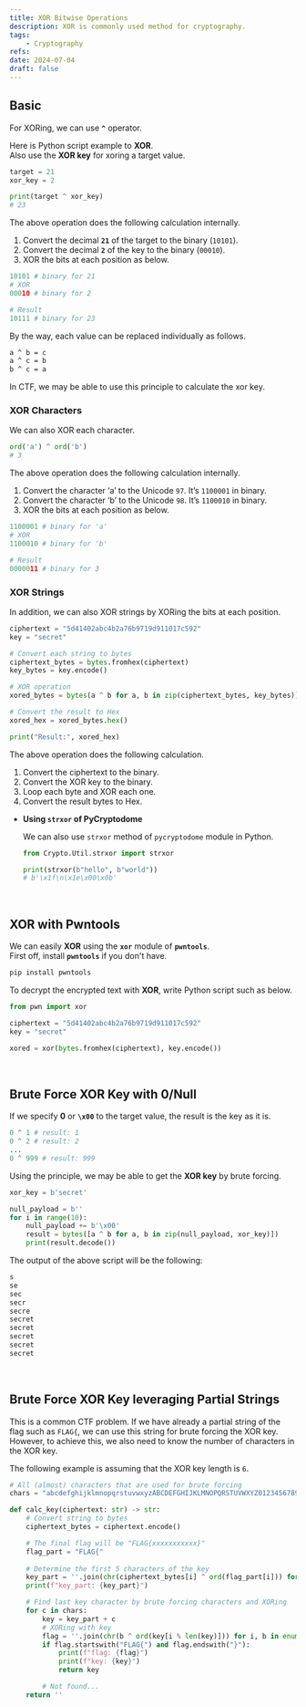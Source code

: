```yaml
---
title: XOR Bitwise Operations
description: XOR is commonly used method for cryptography.
tags:
    - Cryptography
refs:
date: 2024-07-04
draft: false
---
```


## Basic

For XORing, we can use **`^`** operator.

Here is Python script example to **XOR**.  
Also use the **XOR key** for xoring a target value.

```python
target = 21
xor_key = 2

print(target ^ xor_key)
# 23
```

The above operation does the following calculation internally.

1. Convert the decimal **`21`**  of the target to the binary (`10101`).
2. Convert the decimal **`2`** of the key to the binary (`00010`).
3. XOR the bits at each position as below.

```python
10101 # binary for 21
# XOR
00010 # binary for 2

# Result
10111 # binary for 23
```

By the way, each value can be replaced individually as follows.

```txt
a ^ b = c
a ^ c = b
b ^ c = a
```

In CTF, we may be able to use this principle to calculate the xor key.

### XOR Characters

We can also XOR each character.

```python
ord('a') ^ ord('b')
# 3
```

The above operation does the following calculation internally.

1. Convert the character ‘a’ to the Unicode `97`. It’s `1100001` in binary.
2. Convert the character ‘b’ to the Unicode `98`. It’s `1100010` in binary.
3. XOR the bits at each position as below.

```python
1100001 # binary for 'a'
# XOR
1100010 # binary for 'b'

# Result
0000011 # binary for 3
```

### XOR Strings

In addition, we can also XOR strings by XORing the bits at each position. 

```python
ciphertext = "5d41402abc4b2a76b9719d911017c592"
key = "secret"

# Convert each string to bytes
ciphertext_bytes = bytes.fromhex(ciphertext)
key_bytes = key.encode()

# XOR operation
xored_bytes = bytes(a ^ b for a, b in zip(ciphertext_bytes, key_bytes))

# Convert the result to Hex
xored_hex = xored_bytes.hex()

print("Result:", xored_hex)
```

The above operation does the following calculation.

1. Convert the ciphertext to the binary.
2. Convert the XOR key to the binary.
3. Loop each byte and XOR each one.
4. Convert the result bytes to Hex.

- **Using `strxor` of PyCryptodome**

    We can also use `strxor` method of `pycryptodome` module in Python.

    ```python
    from Crypto.Util.strxor import strxor

    print(strxor(b"hello", b"world"))
    # b'\x1f\n\x1e\x00\x0b'
    ```

<br />

## XOR with Pwntools

We can easily **XOR** using the **`xor`** module of **`pwntools`**.  
First off, install **`pwntools`** if you don't have.

```python
pip install pwntools
```

To decrypt the encrypted text with **XOR**, write Python script such as below.

```python
from pwn import xor

ciphertext = "5d41402abc4b2a76b9719d911017c592"
key = "secret"

xored = xor(bytes.fromhex(ciphertext), key.encode())
```

<br />

## Brute Force XOR Key with 0/Null

If we specify **0** or **`\x00`** to the target value, the result is the key as it is.

```python
0 ^ 1 # result: 1
0 ^ 2 # result: 2
...
0 ^ 999 # result: 999
```

Using the principle, we may be able to get the **XOR key** by brute forcing.

```python
xor_key = b'secret'

null_payload = b''
for i in range(10):
    null_payload += b'\x00'
    result = bytes([a ^ b for a, b in zip(null_payload, xor_key)])
    print(result.decode())
```

The output of the above script will be the following:

```txt
s
se
sec
secr
secre
secret
secret
secret
secret
secret
```

<br />

## Brute Force XOR Key leveraging Partial Strings

This is a common CTF problem. If we have already a partial string of the flag such as `FLAG{`, we can use this string for brute forcing the XOR key. However, to achieve this, we also need to know the number of characters in the XOR key.  

The following example is assuming that the XOR key length is `6`.

```python
# All (almost) characters that are used for brute forcing
chars = "abcdefghijklmnopqrstuvwxyzABCDEFGHIJKLMNOPQRSTUVWXYZ0123456789!\"#$%&\'()~=~|`{}+*}<>?_@[]:;,./"

def calc_key(ciphertext: str) -> str:
	# Convert string to bytes
	ciphertext_bytes = ciphertext.encode()

	# The final flag will be "FLAG{xxxxxxxxxxx}"
	flag_part = "FLAG{"
	
	# Determine the first 5 characters of the key
	key_part = ''.join(chr(ciphertext_bytes[i] ^ ord(flag_part[i])) for i in range(0, len(flag_part)))
	print(f"key_part: {key_part}")

	# Find last key character by brute forcing characters and XORing
	for c in chars:
	    key = key_part + c
	    # XORing with key
	    flag = ''.join(chr(b ^ ord(key[i % len(key)])) for i, b in enumerate(ciphertext_bytes))
	    if flag.startswith("FLAG{") and flag.endswith("}"):
	        print(f"flag: {flag}")
	        print(f"key: {key}")
	        return key

		# Not found...
    return ''
  
```